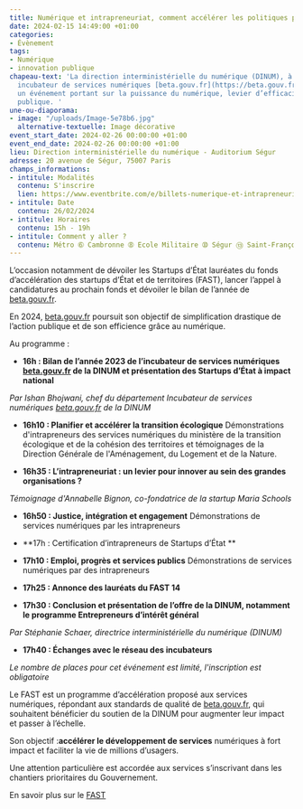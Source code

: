 ```yaml
---
title: Numérique et intrapreneuriat, comment accélérer les politiques publiques ?
date: 2024-02-15 14:49:00 +01:00
categories:
- Évènement
tags:
- Numérique
- innovation publique
chapeau-text: 'La direction interministérielle du numérique (DINUM), à travers son
  incubateur de services numériques [beta.gouv.fr](https://beta.gouv.fr/), organise
  un événement portant sur la puissance du numérique, levier d’efficacité de l’action
  publique. '
une-ou-diaporama:
- image: "/uploads/Image-5e78b6.jpg"
  alternative-textuelle: Image décorative
event_start_date: 2024-02-26 00:00:00 +01:00
event_end_date: 2024-02-26 00:00:00 +01:00
lieu: Direction interministérielle du numérique - Auditorium Ségur
adresse: 20 avenue de Ségur, 75007 Paris
champs_informations:
- intitule: Modalités
  contenu: S'inscrire
  lien: https://www.eventbrite.com/e/billets-numerique-et-intrapreneuriat-comment-accelerer-les-politiques-publiques-799463796737?aff=oddtdtcreator
- intitule: Date
  contenu: 26/02/2024
- intitule: Horaires
  contenu: 15h - 19h
- intitule: Comment y aller ?
  contenu: Métro ➅ Cambronne ➇ Ecole Militaire ➉ Ségur ⑬ Saint-François-Xavier
---
```


L’occasion notamment de dévoiler les Startups d’État lauréates du fonds d’accélération des startups d’État et de territoires (FAST), lancer l’appel à candidatures au prochain fonds et dévoiler le bilan de l’année de [beta.gouv.fr](https://beta.gouv.fr/). 

En 2024, [beta.gouv.fr](https://beta.gouv.fr/) poursuit son objectif de simplification drastique de l’action publique et de son efficience grâce au numérique. 

Au programme :

* **16h : Bilan de l’année 2023 de l’incubateur de services numériques [beta.gouv.fr](https://beta.gouv.fr/) de la DINUM et présentation des Startups d’État à impact national**

*Par Ishan Bhojwani, chef du département Incubateur de services numériques [beta.gouv.fr](https://beta.gouv.fr/) de la DINUM*

* **16h10 : Planifier et accélérer la transition écologique**
Démonstrations d'intrapreneurs des services numériques du ministère de la transition écologique et de la cohésion des territoires et témoignages de la Direction Générale de l'Aménagement, du Logement et de la Nature. 

* **16h35 : L’intrapreneuriat : un levier pour innover au sein des grandes organisations ?**

*Témoignage d'Annabelle Bignon, co-fondatrice de la startup Maria Schools*

* **16h50 : Justice, intégration et engagement**
Démonstrations de services numériques par les intrapreneurs

* **17h : Certification d’intrapreneurs de Startups d’État
** 

* **17h10 : Emploi, progrès et services publics**
Démonstrations de services numériques par des intrapreneurs 

* **17h25 : Annonce des lauréats du FAST 14**

* **17h30 : Conclusion et présentation de l’offre de la DINUM, notamment le programme Entrepreneurs d’intérêt général**

*Par Stéphanie Schaer, directrice interministérielle du numérique (DINUM)*

* **17h40 : Échanges avec le réseau des incubateurs** 

*Le nombre de places pour cet événement est limité, l'inscription est obligatoire* 

Le FAST est un programme d’accélération proposé aux services numériques, répondant aux standards de qualité de [beta.gouv.fr](https://beta.gouv.fr/), qui souhaitent bénéficier du soutien de la DINUM pour augmenter leur impact et passer à l’échelle.

Son objectif :**accélérer le développement de services** numériques à fort impact et faciliter la vie de millions d’usagers. 

Une attention particulière est accordée aux services s’inscrivant dans les chantiers prioritaires du Gouvernement. 

En savoir plus sur le [FAST](https://beta.gouv.fr/fast)
